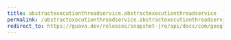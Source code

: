 ```yaml
---
title: abstractexecutionthreadservice.abstractexecutionthreadservice
permalink: /abstractexecutionthreadservice.abstractexecutionthreadservice/
redirect_to: https://guava.dev/releases/snapshot-jre/api/docs/com/google/common/util/concurrent/AbstractExecutionThreadService.html#AbstractExecutionThreadService--
---
```

